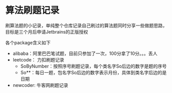 # 算法刷题记录

刷算法题的小记录，单纯整个仓库记录自己刷过的算法题同时分享一些做题思路，目标是三个月后申请Jetbrains的正版授权

各个package含义如下
+ alibaba：阿里巴巴笔试题，目前只参加了一次，100分拿了10分。。。丢人
+ leetcode： 力扣刷题记录
  - SoByNumber：按照序号刷题记录，每个类名字So后边的数字是题的序号
  - So**：每日一题，包名字So后边的数字表示月份，具体到类名字后边的是日期
+ newcoder: 牛客网刷题记录
